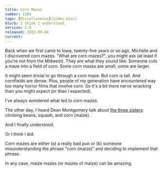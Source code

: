 ```yaml
---
title: Corn Mazes
number: 1204
tags: [Miscellaneous](index-misc)
blurb: I think I understand.
version: 1.0
released: 2022-09-04
current: 
---
```

Back when we first came to Iowa, twenty-five years or so ago,
Michelle and I discovered corn mazes.  "What are corn mazes?", you
might ask (at least if you're not from the Midwest).  They are what
they sound like: Someone cuts a maze into a field of corn.  Some corn
mazes are small, some are larger.

It might seem trivial to go through a corn maze.  But corn is tall.
And cornfields are dense.  Plus, people of my generation have encountered
way too many horror films that involve corn.  So it's a
bit more nerve wracking than you might expect (or than I expected).

I've always wondered what led to corn mazes.

The other day, I heard Dean Montgomery talk about [the three
sisters](three-sisters-2022-09-01): climbing beans, squash, and
corn (maize).

And I finally understood.

Or I think I did.

Corn mazes are either (a) a really bad pun or (b) someone misunderstanding
the phrase "corn (maize)" and deciding to implement that phrase.

In any case, maize mazes (or mazes of maize) can be amazing.
